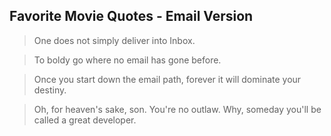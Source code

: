 ## Favorite Movie Quotes - Email Version

> One does not simply deliver into Inbox.

> To boldy go where no email has gone before.

> Once you start down the email path, forever it will dominate your destiny.

> Oh, for heaven's sake, son. You're no outlaw. Why, someday you'll be called a great developer.
